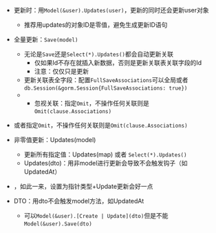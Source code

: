 - 更新时：用`Model(&user).Updates(user)`，更新的同时还会更新user对象
	- 推荐用updates的对象ID是零值，避免生成更新ID语句

- 全量更新：`Save(model)`
	- 无论是`Save`还是`Select(*).Updates()`都会自动更新关联
		- 仅如果Id不存在就插入新数据，否则是更新关联表关联字段的Id
		- 注意：仅仅只是更新
	- 更新关联表全字段：配置`FullSaveAssociations`可以全局或者`db.Session(&gorm.Session{FullSaveAssociations: true})`
	- - 忽视关联：指定`Omit`，不操作任何关联则是`Omit(clause.Associations)`
- 或者指定`Omit`，不操作任何关联则是`Omit(clause.Associations)`
- 非零值更新：Updates(model)
	- 更新所有指定值：Updates(map) 或者 `Select(*).Updates()`
	- Updates(dto)：用非model进行更新会导致不会触发钩子（如UpdatedAt）
- ，如此一来，设置为指针类型+Update更新会好一点
- DTO：用dto不会触发model方法，如UpdatedAt
	- 可以`Model(&user).[Create | Update](dto)`但是不能`Model(&user).Save(dto)`